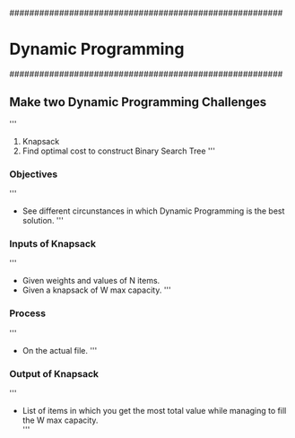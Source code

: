 #######################################################
# Dynamic Programming
#######################################################
## Make two Dynamic Programming Challenges
'''
1. Knapsack
2. Find optimal cost to construct Binary Search Tree
'''
### Objectives
'''
* See different circunstances in which Dynamic Programming is the best solution.
'''

### Inputs of Knapsack
'''
* Given weights and values of N items.
* Given a knapsack of W max capacity. 
'''
### Process
'''
* On the actual file. 
'''
### Output of Knapsack
'''
* List of items in which you get the most total value while managing to fill the W max capacity.  
'''




